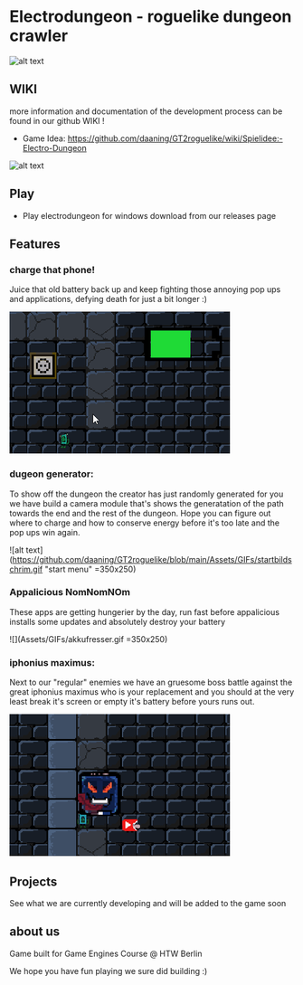 # Electrodungeon - roguelike dungeon crawler

![alt text](https://github.com/daaning/GT2roguelike/blob/main/Assets/GIFs/electrodungeons.jpg "electro dungeon")

## WIKI

more information and documentation of the development process can be found in our github WIKI !

* Game Idea: https://github.com/daaning/GT2roguelike/wiki/Spielidee:-Electro-Dungeon

![alt text](https://github.com/daaning/GT2roguelike/blob/main/Assets/GIFs/plays.jpg "electro dungeon")


## Play 

- Play electrodungeon for windows download from our releases page

## Features

### charge that phone!
Juice that old battery back up and keep fighting those annoying pop ups and applications, defying death for just a bit longer :)

![alt text](Assets/GIFs/charge.gif "charge battery")

### dugeon generator:
To show off the dungeon the creator has just randomly generated for you we have build a camera module that's shows the generatation of the path towards the end and the rest of the dungeon. Hope you can figure out where to charge and how to conserve energy before it's too late and the pop ups win again.

![alt text](https://github.com/daaning/GT2roguelike/blob/main/Assets/GIFs/startbildschrim.gif "start menu" =350x250)


### Appalicious NomNomNOm
These apps are getting hungerier by the day, run fast before appalicious installs some updates and absolutely destroy your battery

![](Assets/GIFs/akkufresser.gif =350x250)

### iphonius maximus:
Next to our "regular" enemies we have an gruesome boss battle against the great iphonius maximus who is your replacement and you should at the very least break it's screen or empty it's battery before yours runs out.

![alt text](Assets/GIFs/bossbattle.gif "bossbattle gif" )


## Projects
See what we are currently developing and will be added to the game soon

## about us

Game built for Game Engines Course @ HTW Berlin

We hope you have fun playing we sure did building :)
